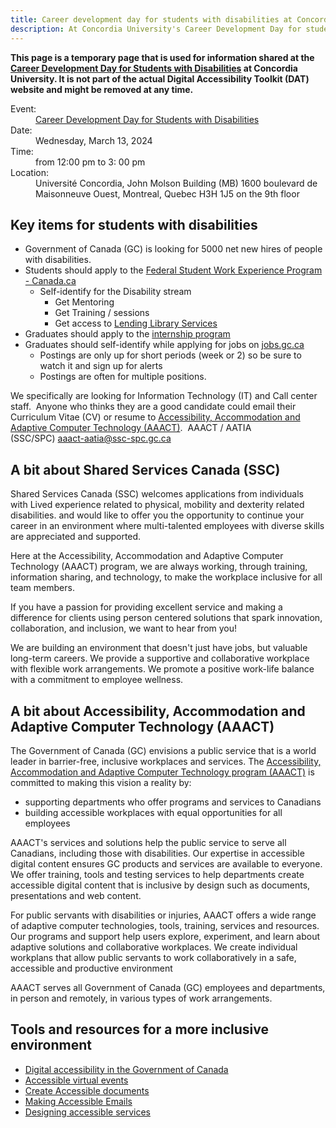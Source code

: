 ```yaml
---
title: Career development day for students with disabilities at Concordia
description: At Concordia University's Career Development Day for students with disabilities, Shared Services Canada's Accessibility, Accommodation, and Adaptive Computer Technology (AAACT) service showcased advanced technologies to promote inclusivity and equal opportunities in the workforce.
---
```


<div class="alert alert-danger">
  <p><strong>This page is a temporary page that is used for information shared at the <a href="https://www.concordia.ca/students/success/career-planning/employers/career-fair/career-development.html">Career Development Day for Students with Disabilities</a> at Concordia University. It is not part of the actual Digital Accessibility Toolkit (DAT) website and might be removed at any time.</strong></p>
</div>

<dl>
<dt>Event:</dt>
<dd><a href="https://www.concordia.ca/students/success/career-planning/employers/career-fair/career-development.html">Career Development Day for Students with Disabilities</a></dd>
<dt>Date:</dt>
<dd>Wednesday, March 13, 2024</dd>
<dt>Time:</dt>
<dd>from 12:00 pm to 3: 00 pm</dd>
<dt>Location:</dt>
<dd>Université Concordia, John Molson Building (MB) 1600 boulevard de Maisonneuve Ouest, Montreal, Quebec H3H 1J5 on the 9th floor</dd>
</dl>

## Key items for students with disabilities

- Government of Canada (GC) is looking for 5000 net new hires of people with disabilities.
- Students should apply to the [Federal Student Work Experience Program - Canada.ca](https://www.canada.ca/en/public-service-commission/jobs/services/recruitment/students/federal-student-work-program.html "https://www.canada.ca/en/public-service-commission/jobs/services/recruitment/students/federal-student-work-program.html")
  - Self-identify for the Disability stream
    - Get Mentoring
    - Get Training / sessions
    - Get access to [Lending Library Services](https://www.canada.ca/en/shared-services/corporate/aaact-program/lending-library-service-pilot-project.html)
- Graduates should apply to the [internship program](https://www.canada.ca/en/public-service-commission/jobs/services/recruitment/federal-internship-program-canadians-disabilities.html "https://www.canada.ca/en/public-service-commission/jobs/services/recruitment/federal-internship-program-canadians-disabilities.html")
- Graduates should self-identify while applying for jobs on [jobs.gc.ca](https://www.canada.ca/en/services/jobs/opportunities/government.html)
  - Postings are only up for short periods (week or 2) so be sure to watch it and sign up for alerts
  - Postings are often for multiple positions.

We specifically are looking for Information Technology (IT) and Call center staff.  Anyone who thinks they are a good candidate could email their Curriculum Vitae (CV) or resume to [Accessibility, Accommodation and Adaptive Computer Technology (AAACT)](https://www.canada.ca/en/shared-services/corporate/aaact-program.html).  AAACT / AATIA (SSC/SPC) [aaact-aatia@ssc-spc.gc.ca](mailto:aaact-aatia@ssc-spc.gc.ca "mailto:aaact-aatia@ssc-spc.gc.ca")

## A bit about Shared Services Canada (SSC)

Shared Services Canada (SSC) welcomes applications from individuals with Lived experience related to physical, mobility and dexterity related disabilities. and would like to offer you the opportunity to continue your career in an environment where multi-talented employees with diverse skills are appreciated and supported.

Here at the Accessibility, Accommodation and Adaptive Computer Technology (AAACT) program, we are always working, through training, information sharing, and technology, to make the workplace inclusive for all team members.

If you have a passion for providing excellent service and making a difference for clients using person centered solutions that spark innovation, collaboration, and inclusion, we want to hear from you!

We are building an environment that doesn't just have jobs, but valuable long-term careers. We provide a supportive and collaborative workplace with flexible work arrangements. We promote a positive work-life balance with a commitment to employee wellness.

## A bit about Accessibility, Accommodation and Adaptive Computer Technology (AAACT)

The Government of Canada (GC) envisions a public service that is a world leader in barrier-free, inclusive workplaces and services. The [Accessibility, Accommodation and Adaptive Computer Technology program (AAACT)](https://www.canada.ca/en/shared-services/corporate/aaact-program.html) is committed to making this vision a reality by:

- supporting departments who offer programs and services to Canadians
- building accessible workplaces with equal opportunities for all employees

AAACT's services and solutions help the public service to serve all Canadians, including those with disabilities. Our expertise in accessible digital content ensures GC products and services are available to everyone. We offer training, tools and testing services to help departments create accessible digital content that is inclusive by design such as documents, presentations and web content.

For public servants with disabilities or injuries, AAACT offers a wide range of adaptive computer technologies, tools, training, services and resources. Our programs and support help users explore, experiment, and learn about adaptive solutions and collaborative workplaces. We create individual workplans that allow public servants to work collaboratively in a safe, accessible and productive environment

AAACT serves all Government of Canada (GC) employees and departments, in person and remotely, in various types of work arrangements.

## Tools and resources for a more inclusive environment

- [Digital accessibility in the Government of Canada](https://a11y.canada.ca/en/digital-accessibility-in-the-government-of-canada/ "https://a11y.canada.ca/en/digital-accessibility-in-the-government-of-canada/")
- [Accessible virtual events](https://a11y.canada.ca/en/accessible-virtual-events/ "https://a11y.canada.ca/en/accessible-virtual-events/")
- [Create Accessible documents](https://a11y.canada.ca/en/create-document/ "https://a11y.canada.ca/en/create-document/")
- [Making Accessible Emails](https://a11y.canada.ca/en/making-accessible-emails/ "https://a11y.canada.ca/en/making-accessible-emails/")
- [Designing accessible services](https://a11y.canada.ca/en/designing-accessible-services/ "https://a11y.canada.ca/en/designing-accessible-services/")
